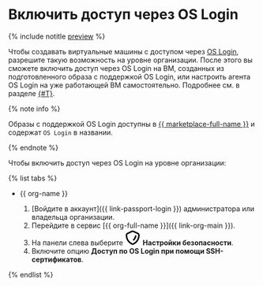 # Включить доступ через OS Login

{% include notitle [preview](../../_includes/note-preview-by-request.md) %}

Чтобы создавать виртуальные машины с доступом через [OS Login](../concepts/os-login.md), разрешите такую возможность на уровне организации. После этого вы сможете включить доступ через OS Login на ВМ, созданных из подготовленного образа с поддержкой OS Login, или настроить агента OS Login на уже работающей ВМ самостоятельно. Подробнее см. в разделе [{#T}](../../compute/operations/vm-connect/os-login.md).

{% note info %}

Образы с поддержкой OS Login доступны в [{{ marketplace-full-name }}](/marketplace) и содержат `OS Login` в названии.

{% endnote %}

Чтобы включить доступ через OS Login на уровне организации:

{% list tabs %}

- {{ org-name }}

  1. [Войдите в аккаунт]({{ link-passport-login }}) администратора или владельца организации.
  1. Перейдите в сервис [{{ org-full-name }}]({{ link-org-main }}).
  1. На панели слева выберите ![image](../../_assets/console-icons/shield.svg) **Настройки безопасности**.
  1. Включите опцию **Доступ по OS Login при помощи SSH-сертификатов**.

{% endlist %}
